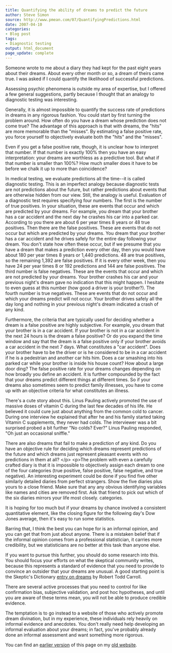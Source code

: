 ```yaml
---
title: Quantifying the ability of dreams to predict the future
author: Steve Simon
source: http://www.pmean.com/07/QuantifyingPredictions.html
date: 2007-04-10
categories:
- Blog post
tags:
- Diagnostic testing
output: html_document
page_update: complete
---
```


Someone wrote to me about a diary they had kept for the past eight years about their dreams. About every other month or so, a dream of theirs came true. I was asked if I could quantify the likelihood of successful predictions.

Assessing psychic phenomena is outside my area of expertise, but I offered a few general suggestions, partly because I thought that an analogy to diagnostic testing was interesting.

Generally, it is almost impossible to quantify the success rate of predictions in dreams in any rigorous fashion. You could start by first turning the problem around. How often do you have a dream whose prediction does not come true? The advantage of this approach is that with dreams, the "hits" are more memorable than the "misses". By estimating a false positive rate, you force yourself to objectively evaluate both the "hits" and the "misses".

Even if you get a false positive rate, though, it is unclear how to interpret that number. If that number is exactly 100% then you have an easy interpretation: your dreams are worthless as a predictive tool. But what if that number is smaller than 100%? How much smaller does it have to be before we chalk it up to more than coincidence?

In medical testing, we evaluate predictions all the time--it is called diagnostic testing. This is an imperfect analogy because diagnostic tests are not predictions about the future, but rather predictions about events that are otherwise hidden from our view. Still, the analogy is useful. Evaluation of a diagnostic test requires specifying four numbers. The first is the number of true positives. In your situation, these are events that occur and which are predicted by your dreams. For example, you dream that your brother has a car accident and the next day he crashes his car into a parked car. According to you there are about 6 per year times 8 years or 48 true positives. Then there are the false positives. These are events that do not occur but which are predicted by your dreams. You dream that your brother has a car accident and he drives safely for the entire day following your dream. You don't state how often these occur, but if we presume that you have a dream that makes a prediction every other day, then you would have about 180 per year times 8 years or 1,440 predictions. 48 are true positives, so the remaining 1,392 are false positives. If it is every other week, then you have 24 per year times 8 or 192 predictions and 144 are false positives. The third number is false negatives. These are the events that occur and which are not predicted by your dreams. Your brother crashes his car and your previous night's dream gave no indication that this might happen. I hesitate to even guess at this number (how good a driver is your brother?). The fourth number is true negatives. These are events that do not occur and which your dreams predict will not occur. Your brother drives safely all the day long and nothing in your previous night's dream indicated a crash of any kind.

Furthermore, the criteria that are typically used for deciding whether a dream is a false positive are highly subjective. For example, you dream that your brother is in a car accident. If your brother is not in a car accident in the next 24 hours is the dream a false positive? Or do you expand the time window and say that the dream is a false positive only if your brother avoids a car accident in the next 7 days. What constitutes a "car accident". Does your brother have to be the driver or is he considered to be in a car accident if he is a pedestrian and another car hits him. Does a car smashing into his parked car while your brother is inside his house count? How about a large door ding? The false positive rate for your dreams changes depending on how broadly you define an accident. It is further compounded by the fact that your dreams predict different things at different times. So if your dreams also sometimes seem to predict family illnesses, you have to come up with an objective criteria for what constitutes an illness.

There's a cute story about this. Linus Pauling actively promoted the use of massive doses of vitamin C during the last few decades of his life. He believed it could cure just about anything from the common cold to cancer. During one interview he explained that after he and his family started taking Vitamin C supplements, they never had colds. The interviewer was a bit surprised probed a bit further "No colds? Ever?" Linus Pauling responded, "Oh just an occasional sniffle."

There are also dreams that fail to make a prediction of any kind. Do you have an objective rule for deciding which dreams represent predictions of the future and which dreams just represent pleasant events with no predictions in them at all? \</p\> \<p\>The problem with even a carefully crafted diary is that it is impossible to objectively assign each dream to one of the four categories (true positive, false positive, false negative, and true negative). An interesting experiment could be done if you find five other similarly detailed diaries from perfect strangers. Show the five diaries plus yours to a close friend. Make sure that any any obvious identifying variables like names and cities are removed first. Ask that friend to pick out which of the six diaries mirrors your life most closely. categories.

It is hoping for too much but if your dreams by chance involved a consistent quantitative element, like the closing figure for the following day's Dow Jones average, then it's easy to run some statistics.

Barring that, I think the best you can hope for is an informal opinion, and you can get that from just about anyone. There is a mistaken belief that if the informal opinion comes from a professional statistician, it carries more credibility, but we statisticians are no better at this task than anyone else.

If you want to pursue this further, you should do some research into this. You should focus your efforts on what the skeptical community writes, because this represents a standard of evidence that you need to provide to convince an outsider that your dreams are unusual. A good starting point is the Skeptic's Dictionary [entry on dreams][car1] by Robert Todd Carroll.

There are several active processes that you need to control for like confirmation bias, subjective validation, and post hoc hypotheses, and until you are aware of these terms mean, you will not be able to produce credible evidence.

The temptation is to go instead to a website of those who actively promote dream divination, but in my experience, these individuals rely heavily on informal evidence and anecdotes. You don't really need help developing an informal evaluation about your dreams; in fact, you've probably already done an informal assessment and want something more rigorous.

You can find an [earlier version][sim1] of this page on my [old website][sim2].

[sim1]: http://www.pmean.com/07/QuantifyingPredictions.html
[sim2]: http://www.pmean.com

[car1]: http://www.skepdic.com/dreams.html

